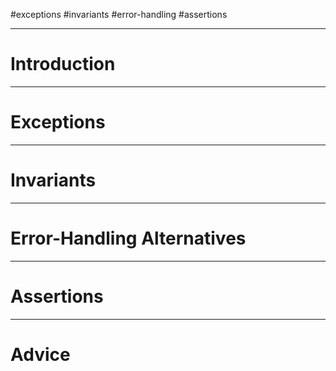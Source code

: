 #exceptions #invariants #error-handling #assertions 

---
# Introduction

---
# Exceptions

---
# Invariants

---
# Error-Handling Alternatives

---
# Assertions

---
# Advice